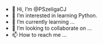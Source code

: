 - 👋 Hi, I’m @PSzeligaCJ
- 👀 I’m interested in learning Python.
- 🌱 I’m currently learning ...
- 💞️ I’m looking to collaborate on ...
- 📫 How to reach me ...

<!---
PSzeligaCJ/PSzeligaCJ is a ✨ special ✨ repository because its `README.md` (this file) appears on your GitHub profile.
You can click the Preview link to take a look at your changes.
--->

